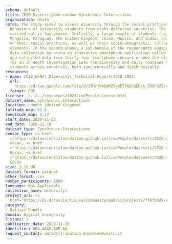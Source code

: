 ```yaml
---
schema: default
title: 2020-DiversityOne-London-Synchronic-Interactions
organization: Unitn
notes: The study aimed to assess diversity through the social practices and daily
  behaviors of university students from eight different countries. The research was
  carried out in two phases. Initially, a large sample of students from Denmark, Italy,
  Mongolia, Paraguay, the United Kingdom, China, Mexico, and India, completed a survey
  on their social practices, as well as their socio-demographic, cultural, and psychological
  elements. In the second phase, a sub-sample of the respondents engaged in a four-week
  data collection by using an innovative smartphone application called iLog. This
  app collected data from thirty-four smartphone sensors around the clock, allowing
  for an in-depth investigation into the diversity and daily routines of university
  students across countries, both synchronically and diachronically.
resources:
- name: 2022_WeNet_Diversity1_Technical-Report(2020-2021)
  url: 
    https://drive.google.com/file/d/1TMrjkAEWRZ5xhETJKOCnERgh_Z06PO2E/view?usp=drive_link
  format: PDF
license: ./../../resources/2023LivePeopleLicense.html
dataset_name: Synchronic-Interactions
location: London (United Kingdom)
latitude_map: 51.5
longitude_map: 0.12
start_date: 2020-11-23
end_date: 2020-12-18
dataset_type: Synchronic-Interactions
sensor_type: <a href 
  ="https://datascientiafoundation.github.io/LivePeople/datasets/2020-DV1-London-Questionnaire%20Diversity%20A/">Questionnaire
  A</a>, <a href 
  ="https://datascientiafoundation.github.io/LivePeople/datasets/2020-DV1-London-Questionnaire%20Diversity%20B/">Questionnaire
  B</a>, <a href 
  ="https://datascientiafoundation.github.io/LivePeople/datasets/2020-DV1-London-Questionnaire%20Diversity%20C/">Questionnaire
  C</a>
size: 3.10 MB
dataset_format: parquet
other_format: csv
number_participants: 1980
language: Not Applicable
collection_name: Diversity1
project_url: <a 
  href="https://ds.datascientia.eu/community/public/projects/ff8fb8d9-ecfd-4c39-bc09-c80eb4d90406">https://ds.datascientia.eu/community/public/projects/ff8fb8d9-ecfd-4c39-bc09-c80eb4d90406</a>
category:
- Dataset Bundle
domain: Digital University
5_stars: 3
publication_date: 2023-11-30
identifier: 004.AAAD.AAE.AA
request_contact: datadistribution.knowdive@unitn.it
---
```


